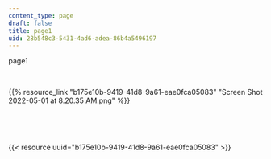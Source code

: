 ```yaml
---
content_type: page
draft: false
title: page1
uid: 28b548c3-5431-4ad6-adea-86b4a5496197
---
```

page1

 

{{% resource_link "b175e10b-9419-41d8-9a61-eae0fca05083" "Screen Shot 2022-05-01 at 8.20.35 AM.png" %}}

 

 

{{< resource uuid="b175e10b-9419-41d8-9a61-eae0fca05083" >}}
